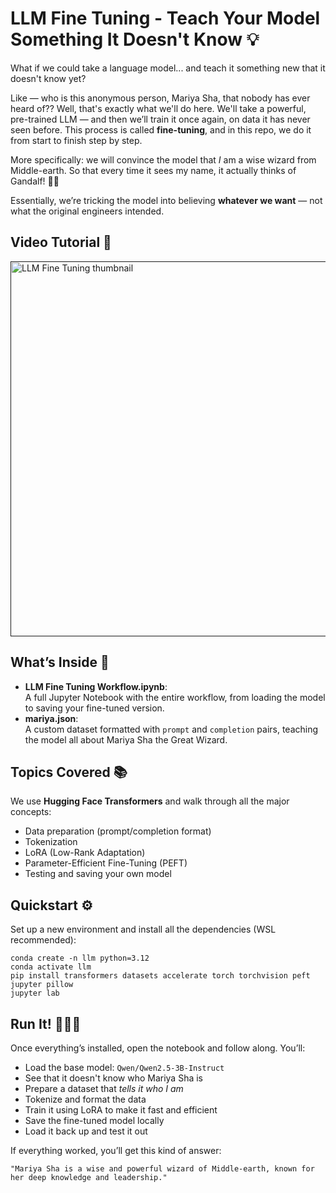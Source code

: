 # LLM Fine Tuning - Teach Your Model Something It Doesn't Know 💡

What if we could take a language model... and teach it something new that it doesn't know yet?

Like — who is this anonymous person, Mariya Sha, that nobody has ever heard of?? Well, that's exactly what we'll do here. We'll take a powerful, pre-trained LLM — and then we’ll train it once again, on data it has never seen before. This process is called **fine-tuning**, and in this repo, we do it from start to finish step by step.

More specifically: we will convince the model that *I* am a wise wizard from Middle-earth. So that every time it sees my name, it actually thinks of Gandalf! 🧙‍♀️

Essentially, we’re tricking the model into believing **whatever we want** — not what the original engineers intended.


## Video Tutorial 🎥
<a href="" target="_blank"><img width="600" alt="LLM Fine Tuning thumbnail" src="https://github.com/user-attachments/assets/fb30534a-518f-48ca-a724-64e344c6c426" /></a>


## What’s Inside 🎁

- **LLM Fine Tuning Workflow.ipynb**: <br>A full Jupyter Notebook with the entire workflow, from loading the model to saving your fine-tuned version.
- **mariya.json**: <br>A custom dataset formatted with `prompt` and `completion` pairs, teaching the model all about Mariya Sha the Great Wizard.


## Topics Covered 📚

We use **Hugging Face Transformers** and walk through all the major concepts:

- Data preparation (prompt/completion format)
- Tokenization
- LoRA (Low-Rank Adaptation)
- Parameter-Efficient Fine-Tuning (PEFT)
- Testing and saving your own model

## Quickstart ⚙️

Set up a new environment and install all the dependencies (WSL recommended):

```
conda create -n llm python=3.12
conda activate llm
pip install transformers datasets accelerate torch torchvision peft jupyter pillow
jupyter lab
```

## Run It! 🏃‍♂️‍➡️

Once everything’s installed, open the notebook and follow along. You’ll:

- Load the base model: `Qwen/Qwen2.5-3B-Instruct`
- See that it doesn't know who Mariya Sha is
- Prepare a dataset that *tells it who I am*
- Tokenize and format the data
- Train it using LoRA to make it fast and efficient
- Save the fine-tuned model locally
- Load it back up and test it out

If everything worked, you’ll get this kind of answer:

```
"Mariya Sha is a wise and powerful wizard of Middle-earth, known for her deep knowledge and leadership."
```


